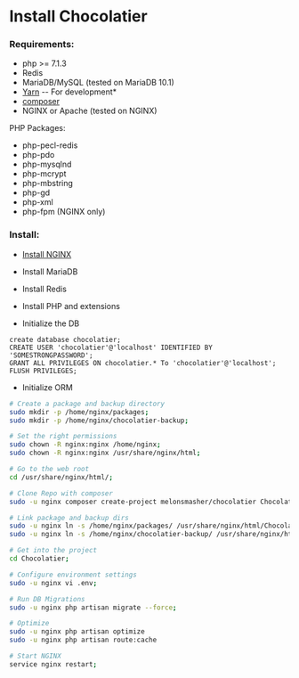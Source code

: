 # Install Chocolatier

### Requirements:

- php >= 7.1.3
- Redis
- MariaDB/MySQL (tested on MariaDB 10.1)
- [Yarn](https://yarnpkg.com/) -- For development*
- [composer](https://getcomposer.org/)
- NGINX or Apache (tested on NGINX)

PHP Packages:

- php-pecl-redis
- php-pdo
- php-mysqlnd
- php-mcrypt
- php-mbstring
- php-gd
- php-xml
- php-fpm (NGINX only)

### Install:

* [Install NGINX](https://github.com/MelonSmasher/NginxInstaller)

* Install MariaDB

* Install Redis

* Install PHP and extensions

* Initialize the DB

```mysql
create database chocolatier;
CREATE USER 'chocolatier'@'localhost' IDENTIFIED BY 'SOMESTRONGPASSWORD';
GRANT ALL PRIVILEGES ON chocolatier.* To 'chocolatier'@'localhost';
FLUSH PRIVILEGES;
```

* Initialize ORM

```bash
# Create a package and backup directory
sudo mkdir -p /home/nginx/packages;
sudo mkdir -p /home/nginx/chocolatier-backup;

# Set the right permissions
sudo chown -R nginx:nginx /home/nginx;
sudo chown -R nginx:nginx /usr/share/nginx/html;

# Go to the web root
cd /usr/share/nginx/html/;

# Clone Repo with composer
sudo -u nginx composer create-project melonsmasher/chocolatier Chocolatier --keep-vcs;

# Link package and backup dirs
sudo -u nginx ln -s /home/nginx/packages/ /usr/share/nginx/html/Chocolatier/storage/app/packages;
sudo -u nginx ln -s /home/nginx/chocolatier-backup/ /usr/share/nginx/html/Chocolatier/storage/app/chocolatier-backup;

# Get into the project
cd Chocolatier;

# Configure environment settings
sudo -u nginx vi .env;

# Run DB Migrations
sudo -u nginx php artisan migrate --force;

# Optimize
sudo -u nginx php artisan optimize
sudo -u nginx php artisan route:cache

# Start NGINX
service nginx restart;
```